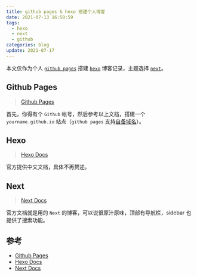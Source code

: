 ```yaml
---
title: github pages & hexo 搭建个人博客
date: 2021-07-13 16:50:59
tags: 
  - hexo
  - next
  - github
categories: blog
update: 2021-07-17 
---
```

本文仅作为个人 [`github pages`](https://docs.github.com/en/pages) 搭建 [`hexo`](https://hexo.io/) 博客记录，主题选择 [`next`](https://theme-next.js.org/)。

## Github Pages

> [Github Pages](https://docs.github.com/en/pages)

首先，你得有个 `Github` 帐号，然后参考以上文档，搭建一个 `yourname.github.io` 站点（`github pages` 支持[自备域名](https://docs.github.com/en/pages/configuring-a-custom-domain-for-your-github-pages-site/about-custom-domains-and-github-pages)）。

<!--more-->

## Hexo

> [Hexo Docs](https://hexo.io/zh-cn/docs/index.html)

官方提供中文文档，具体不再赘述。

## Next

> [Next Docs](https://theme-next.js.org/docs/)

官方文档就是用的 `Next` 的博客，可以说很原汁原味，顶部有导航栏，sidebar 也提供了搜索功能。

## 参考

+ [Github Pages](https://docs.github.com/en/pages)
+ [Hexo Docs](https://hexo.io/zh-cn/docs/index.html)
+ [Next Docs](https://theme-next.js.org/docs/)


